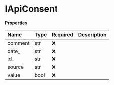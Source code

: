 # IApiConsent

**Properties**

| Name    | Type | Required | Description |
| :------ | :--- | :------- | :---------- |
| comment | str  | ❌       |             |
| date\_  | str  | ❌       |             |
| id\_    | str  | ❌       |             |
| source  | str  | ❌       |             |
| value   | bool | ❌       |             |

<!-- This file was generated by liblab | https://liblab.com/ -->
